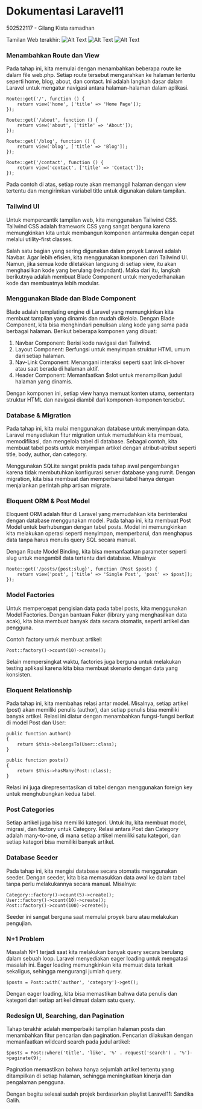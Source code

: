 # Dokumentasi Laravel11
502522117 - Gilang Kista ramadhan


Tamilan Web terakhir:
![Alt Text](https://github.com/Gilangkista/PBKK/blob/main/Screenshot%202024-10-17%20005738.png?raw=true)
![Alt Text](https://github.com/Gilangkista/PBKK/blob/main/Screenshot%202024-10-17%20005755.png?raw=true)
![Alt Text](https://github.com/Gilangkista/PBKK/blob/main/Screenshot%202024-10-17%20005815.png?raw=true)



### Menambahkan Route dan View
Pada tahap ini, kita memulai dengan menambahkan beberapa route ke dalam file web.php. Setiap route tersebut mengarahkan ke halaman tertentu seperti home, blog, about, dan contact. Ini adalah langkah dasar dalam Laravel untuk mengatur navigasi antara halaman-halaman dalam aplikasi.
```
Route::get('/', function () {
    return view('home', ['title' => 'Home Page']);
});

Route::get('/about', function () {
    return view('about', ['title' => 'About']); 
});

Route::get('/blog', function () {
    return view('blog', ['title' => 'Blog']);
});

Route::get('/contact', function () {
    return view('contact', ['title' => 'Contact']);
});

```
Pada contoh di atas, setiap route akan memanggil halaman dengan view tertentu dan mengirimkan variabel title untuk digunakan dalam tampilan.

### Tailwind UI
Untuk mempercantik tampilan web, kita menggunakan Tailwind CSS. Tailwind CSS adalah framework CSS yang sangat berguna karena memungkinkan kita untuk membangun komponen antarmuka dengan cepat melalui utility-first classes.

Salah satu bagian yang sering digunakan dalam proyek Laravel adalah Navbar. Agar lebih efisien, kita menggunakan komponen dari Tailwind UI. Namun, jika semua kode diletakkan langsung di setiap view, itu akan menghasilkan kode yang berulang (redundant). Maka dari itu, langkah berikutnya adalah membuat Blade Component untuk menyederhanakan kode dan membuatnya lebih modular.

### Menggunakan Blade dan Blade Component
Blade adalah templating engine di Laravel yang memungkinkan kita membuat tampilan yang dinamis dan mudah dikelola. Dengan Blade Component, kita bisa menghindari penulisan ulang kode yang sama pada berbagai halaman. Berikut beberapa komponen yang dibuat:

1. Navbar Component: Berisi kode navigasi dari Tailwind.
2. Layout Component: Berfungsi untuk menyimpan struktur HTML umum dari setiap halaman.
3. Nav-Link Component: Menangani interaksi seperti saat link di-hover atau saat berada di halaman aktif.
4. Header Component: Memanfaatkan $slot untuk menampilkan judul halaman yang dinamis.

Dengan komponen ini, setiap view hanya memuat konten utama, sementara struktur HTML dan navigasi diambil dari komponen-komponen tersebut.

### Database & Migration
Pada tahap ini, kita mulai menggunakan database untuk menyimpan data. Laravel menyediakan fitur migration untuk memudahkan kita membuat, memodifikasi, dan mengelola tabel di database. Sebagai contoh, kita membuat tabel posts untuk menyimpan artikel dengan atribut-atribut seperti title, body, author, dan category.

Menggunakan SQLite sangat praktis pada tahap awal pengembangan karena tidak membutuhkan konfigurasi server database yang rumit. Dengan migration, kita bisa membuat dan memperbarui tabel hanya dengan menjalankan perintah php artisan migrate.

### Eloquent ORM & Post Model
Eloquent ORM adalah fitur di Laravel yang memudahkan kita berinteraksi dengan database menggunakan model. Pada tahap ini, kita membuat Post Model untuk berhubungan dengan tabel posts. Model ini memungkinkan kita melakukan operasi seperti menyimpan, memperbarui, dan menghapus data tanpa harus menulis query SQL secara manual.

Dengan Route Model Binding, kita bisa memanfaatkan parameter seperti slug untuk mengambil data tertentu dari database. Misalnya:
```
Route::get('/posts/{post:slug}', function (Post $post) {
    return view('post', ['title' => 'Single Post', 'post' => $post]);
});
```

### Model Factories
Untuk mempercepat pengisian data pada tabel posts, kita menggunakan Model Factories. Dengan bantuan Faker (library yang menghasilkan data acak), kita bisa membuat banyak data secara otomatis, seperti artikel dan pengguna.

Contoh factory untuk membuat artikel:
```
Post::factory()->count(10)->create();
```

Selain mempersingkat waktu, factories juga berguna untuk melakukan testing aplikasi karena kita bisa membuat skenario dengan data yang konsisten.

### Eloquent Relationship
Pada tahap ini, kita membahas relasi antar model. Misalnya, setiap artikel (post) akan memiliki penulis (author), dan setiap penulis bisa memiliki banyak artikel. Relasi ini diatur dengan menambahkan fungsi-fungsi berikut di model Post dan User:

```
public function author()
{
    return $this->belongsTo(User::class);
}
```
```
public function posts()
{
    return $this->hasMany(Post::class);
}
```
Relasi ini juga direpresentasikan di tabel dengan menggunakan foreign key untuk menghubungkan kedua tabel.

### Post Categories
Setiap artikel juga bisa memiliki kategori. Untuk itu, kita membuat model, migrasi, dan factory untuk Category. Relasi antara Post dan Category adalah many-to-one, di mana setiap artikel memiliki satu kategori, dan setiap kategori bisa memiliki banyak artikel.

### Database Seeder
Pada tahap ini, kita mengisi database secara otomatis menggunakan seeder. Dengan seeder, kita bisa memasukkan data awal ke dalam tabel tanpa perlu melakukannya secara manual. Misalnya:
```
Category::factory()->count(5)->create();
User::factory()->count(10)->create();
Post::factory()->count(100)->create();
```
Seeder ini sangat berguna saat memulai proyek baru atau melakukan pengujian.

### N+1 Problem
Masalah N+1 terjadi saat kita melakukan banyak query secara berulang dalam sebuah loop. Laravel menyediakan eager loading untuk mengatasi masalah ini. Eager loading memungkinkan kita memuat data terkait sekaligus, sehingga mengurangi jumlah query.


```
$posts = Post::with('author', 'category')->get();
```

Dengan eager loading, kita bisa memastikan bahwa data penulis dan kategori dari setiap artikel dimuat dalam satu query.

### Redesign UI, Searching, dan Pagination
Tahap terakhir adalah memperbaiki tampilan halaman posts dan menambahkan fitur pencarian dan pagination. Pencarian dilakukan dengan memanfaatkan wildcard search pada judul artikel:
```
$posts = Post::where('title', 'like', '%' . request('search') . '%')->paginate(9);
```
Pagination memastikan bahwa hanya sejumlah artikel tertentu yang ditampilkan di setiap halaman, sehingga meningkatkan kinerja dan pengalaman pengguna.


Dengan begitu selesai sudah projek berdasarkan playlist Laravel11: Sandika Galih.

